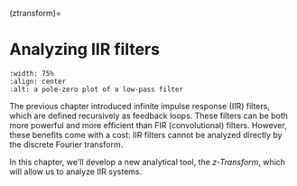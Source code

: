 (ztransform)=
# Analyzing IIR filters

```{image} ../images/chapter12.svg
:width: 75%
:align: center
:alt: a pole-zero plot of a low-pass filter
```

The previous chapter introduced infinite impulse response (IIR) filters, which are defined recursively as feedback loops.
These filters can be both more powerful and more efficient than FIR (convolutional) filters.
However, these benefits come with a cost: IIR filters cannot be analyzed directly by the discrete Fourier transform.


In this chapter, we'll develop a new analytical tool, the *z-Transform*, which will allow us to analyze IIR systems.